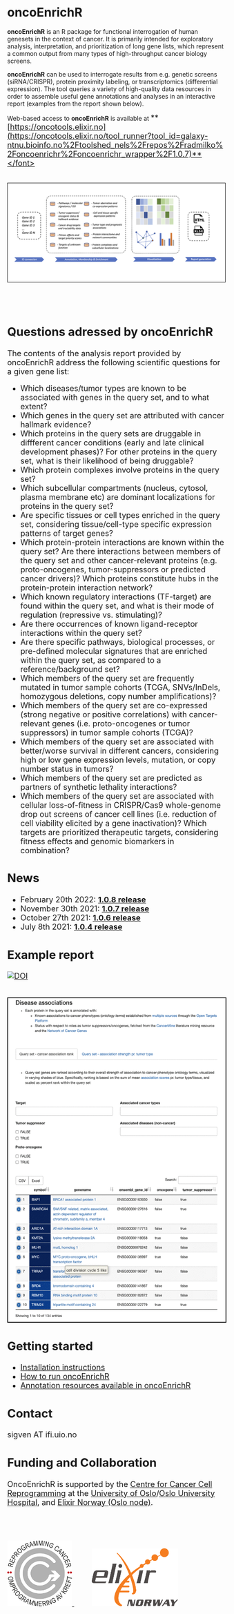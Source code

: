 
<br>

# oncoEnrichR


**oncoEnrichR** is an R package for functional interrogation of human genesets in the context of cancer. It is primarily intended for exploratory analysis, interpretation, and prioritization of long gene lists,  which represent a common output from many types of high-throughput cancer biology screens. 

**oncoEnrichR** can be used to interrogate results from e.g. genetic screens (siRNA/CRISPR), protein proximity labeling, or transcriptomics (differential expression). The tool queries a variety of high-quality data resources in order to assemble useful gene annotations and analyses in an interactive report (examples from the report shown below).

Web-based access to **oncoEnrichR** is available at <font size="4"> **[https://oncotools.elixir.no](https://oncotools.elixir.no/tool_runner?tool_id=galaxy-ntnu.bioinfo.no%2Ftoolshed_nels%2Frepos%2Fradmilko%2Foncoenrichr%2Foncoenrichr_wrapper%2F1.0.7)**</font>

<br>

<img src="img/oncoenrichr_overview.png" align="center" border="1,"/>

<br><br>

## Questions adressed by oncoEnrichR

The contents of the analysis report provided by oncoEnrichR address the following scientific questions for a given gene list:

-   Which diseases/tumor types are known to be associated with genes in the query set, and to what extent?
-   Which genes in the query set are attributed with cancer hallmark evidence?
-   Which proteins in the query sets are druggable in diffferent cancer conditions (early and late clinical development phases)? For other proteins in the query set, what is their likelihood of being druggable?
-   Which protein complexes involve proteins in the query set?
-   Which subcellular compartments (nucleus, cytosol, plasma membrane etc) are dominant localizations for proteins in the query set?
-   Are specific tissues or cell types enriched in the query set, considering tissue/cell-type specific expression patterns of target genes?
-   Which protein-protein interactions are known within the query set? Are there interactions between members of the query set and other cancer-relevant proteins (e.g. proto-oncogenes, tumor-suppressors or predicted cancer drivers)? Which proteins constitute hubs in the protein-protein interaction network?
-   Which known regulatory interactions (TF-target) are found within the query set, and what is their mode of regulation (repressive vs. stimulating)?
-   Are there occurrences of known ligand-receptor interactions within the query set?
-   Are there specific pathways, biological processes, or pre-defined molecular signatures that are enriched within the query set, as compared to a reference/background set?
-   Which members of the query set are frequently mutated in tumor sample cohorts (TCGA, SNVs/InDels, homozygous deletions, copy number amplifications)?
-   Which members of the query set are co-expressed (strong negative or positive correlations) with cancer-relevant genes (i.e. proto-oncogenes or tumor suppressors) in tumor sample cohorts (TCGA)?
-   Which members of the query set are associated with better/worse survival in different cancers, considering high or low gene expression levels, mutation, or copy number status in tumors?
-   Which members of the query set are predicted as partners of synthetic lethality interactions?
-   Which members of the query set are associated with cellular loss-of-fitness in CRISPR/Cas9 whole-genome drop out screens of cancer cell lines (i.e. reduction of cell viability elicited by a gene inactivation)? Which targets are prioritized therapeutic targets, considering fitness effects and genomic biomarkers in combination?

## News

-   February 20th 2022: [**1.0.8 release**](articles/CHANGELOG.html#version-1-0-8)
-   November 30th 2021: [**1.0.7 release**](articles/CHANGELOG.html#version-1-0-7)
-   October 27th 2021: [**1.0.6 release**](articles/CHANGELOG.html#version-1-0-6)
-   July 8th 2021: [**1.0.4 release**](articles/CHANGELOG.html#version-1-0-4)

## Example report

<a href="https://doi.org/10.5281/zenodo.5737599"><img src="https://zenodo.org/badge/DOI/10.5281/zenodo.5737599.svg" alt="DOI"/></a>

<br>

<img src="img/oncoenrichr_slideshow2.gif" align="center" width="560" height="750" border="2,"/>

## Getting started

* [Installation instructions](articles/installation.html)
* [How to run oncoEnrichR](articles/running.html)
* [Annotation resources available in oncoEnrichR](articles/annotation_resources.html)

## Contact

sigven AT ifi.uio.no

## Funding and Collaboration

OncoEnrichR is supported by the [Centre for Cancer Cell Reprogramming](https://www.med.uio.no/cancell/english/) at the [University of Oslo](https://www.uio.no)/[Oslo University Hospital](https://radium.no), and [Elixir Norway (Oslo node)](https://elixir.no/organization/organisation/elixir-uio).

<br> <br>

<p float="left">
  <a href="https://www.med.uio.no/cancell/english/">
     <img src="img/can-cell.png" width="150" >
  </a>
  &nbsp;&nbsp;&nbsp;&nbsp;&nbsp;&nbsp;&nbsp;
  <a href="https://elixir.no/organization/organisation/elixir-uio">
     <img src="img/elixir_norway.png" width="200" />
  </a>
</p>

